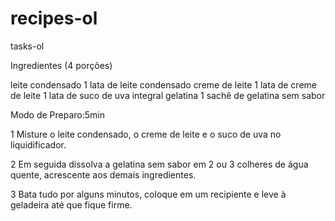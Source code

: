 # recipes-ol
 tasks-ol

Ingredientes (4 porções)

leite condensado
1 lata de leite condensado
creme de leite
1 lata de creme de leite
1 lata de suco de uva integral
gelatina
1 sachê de gelatina sem sabor

Modo  de Preparo:5min

1
Misture o leite condensado, o creme de leite e o suco de uva no liquidificador.

2
Em seguida dissolva a gelatina sem sabor em 2 ou 3 colheres de água quente, acrescente aos demais ingredientes.

3
Bata tudo por alguns minutos, coloque em um recipiente e leve à geladeira até que fique firme.